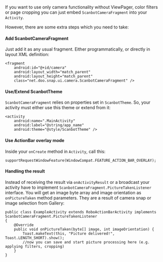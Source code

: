 If you want to use only camera functionality without ViewPager, color filters or page cropping you can just embed `ScanbotCameraFragment` into your `Activity`.

However, there are some extra steps which you need to take:

#### Add ScanbotCameraFragment

Just add it as any usual fragment. Either programmatically, or directly in layout XML definition:

    <fragment 
        android:id="@+id/camera"
        android:layout_width="match_parent"
        android:layout_height="match_parent"
        class="net.doo.snap.ui.camera.ScanbotCameraFragment" />

#### Use/Extend ScanbotTheme

`ScanbotCameraFragment` relies on properties set in `ScanbotTheme`. So, your activity must either use this theme or extend from it:

    <activity
        android:name=".MainActivity"
        android:label="@string/app_name"
        android:theme="@style/ScanbotTheme" />

#### Use ActionBar overlay mode

Inside your `onCreate` method in `Activity`, call this:

    supportRequestWindowFeature(WindowCompat.FEATURE_ACTION_BAR_OVERLAY);

#### Handling the result

Instead of receiving the result via `onActivityResult` or a broadcast your activity have to implement `ScanbotCameraFragment.PictureTakenListener` interface. You will get an image byte array and image orientation as `onPictureTaken` method parameters. They are a result of camera snap or image selection from Gallery:

    public class ExampleActivity extends RoboActionBarActivity implements ScanbotCameraFragment.PictureTakenListener     
    {
        @Override
        public void onPictureTaken(byte[] image, int imageOrientation) {
            Toast.makeText(this, "Picture delivered!", Toast.LENGTH_SHORT).show();
            //now you can save and start picture processing here (e.g. applying filters, cropping)
        }
    }